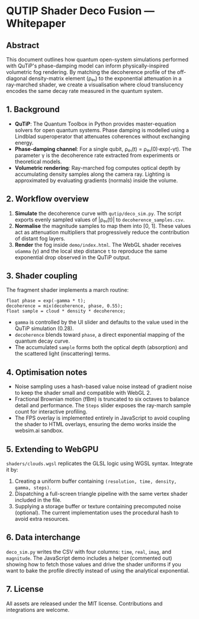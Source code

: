 # QUTIP Shader Deco Fusion — Whitepaper

## Abstract

This document outlines how quantum open-system simulations performed with QuTiP's phase-damping model can inform physically-inspired volumetric fog rendering. By matching the decoherence profile of the off-diagonal density-matrix element (ρ₀₁) to the exponential attenuation in a ray-marched shader, we create a visualisation where cloud translucency encodes the same decay rate measured in the quantum system.

## 1. Background

- **QuTiP**: The Quantum Toolbox in Python provides master-equation solvers for open quantum systems. Phase damping is modelled using a Lindblad superoperator that attenuates coherences without exchanging energy.
- **Phase-damping channel**: For a single qubit, ρ₀₁(t) = ρ₀₁(0)·exp(-γt). The parameter γ is the decoherence rate extracted from experiments or theoretical models.
- **Volumetric rendering**: Ray-marched fog computes optical depth by accumulating density samples along the camera ray. Lighting is approximated by evaluating gradients (normals) inside the volume.

## 2. Workflow overview

1. **Simulate** the decoherence curve with `qutip/deco_sim.py`. The script exports evenly sampled values of |ρ₀₁(t)| to `decoherence_samples.csv`.
2. **Normalise** the magnitude samples to map them into [0, 1]. These values act as attenuation multipliers that progressively reduce the contribution of distant fog layers.
3. **Render** the fog inside `demo/index.html`. The WebGL shader receives `uGamma` (γ) and the local step distance `t` to reproduce the same exponential drop observed in the QuTiP output.

## 3. Shader coupling

The fragment shader implements a march routine:

```
float phase = exp(-gamma * t);
decoherence = mix(decoherence, phase, 0.55);
float sample = cloud * density * decoherence;
```

- `gamma` is controlled by the UI slider and defaults to the value used in the QuTiP simulation (0.28).
- `decoherence` blends toward `phase`, a direct exponential mapping of the quantum decay curve.
- The accumulated `sample` forms both the optical depth (absorption) and the scattered light (inscattering) terms.

## 4. Optimisation notes

- Noise sampling uses a hash-based value noise instead of gradient noise to keep the shader small and compatible with WebGL 2.
- Fractional Brownian motion (fBm) is truncated to six octaves to balance detail and performance. The `Steps` slider exposes the ray-march sample count for interactive profiling.
- The FPS overlay is implemented entirely in JavaScript to avoid coupling the shader to HTML overlays, ensuring the demo works inside the websim.ai sandbox.

## 5. Extending to WebGPU

`shaders/clouds.wgsl` replicates the GLSL logic using WGSL syntax. Integrate it by:

1. Creating a uniform buffer containing `(resolution, time, density, gamma, steps)`.
2. Dispatching a full-screen triangle pipeline with the same vertex shader included in the file.
3. Supplying a storage buffer or texture containing precomputed noise (optional). The current implementation uses the procedural hash to avoid extra resources.

## 6. Data interchange

`deco_sim.py` writes the CSV with four columns: `time`, `real`, `imag`, and `magnitude`. The JavaScript demo includes a helper (commented out) showing how to fetch those values and drive the shader uniforms if you want to bake the profile directly instead of using the analytical exponential.

## 7. License

All assets are released under the MIT license. Contributions and integrations are welcome.
